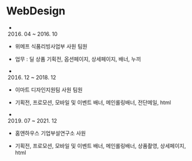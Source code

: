 # WebDesign

- 2016. 04 ~ 2016. 10
- 위메프 식품리빙사업부 사원 팀원
- 업무 : 딜 상품 기획전, 옵션페이지, 상세페이지, 배너, 누끼

- 2016. 12 ~ 2018. 12
- 이마트 디자인지원팀 사원 팀원
- 기획전, 프로모션, 모바일 및 이벤트 배너, 메인롤링배너, 전단메일, html

- 2019. 07 ~ 2021. 12
- 홈앤하우스 기업부설연구소 사원
- 기획전, 프로모션, 모바일 및 이벤트 배너, 메인롤링배너, 상품촬영, 상세페이지, html
